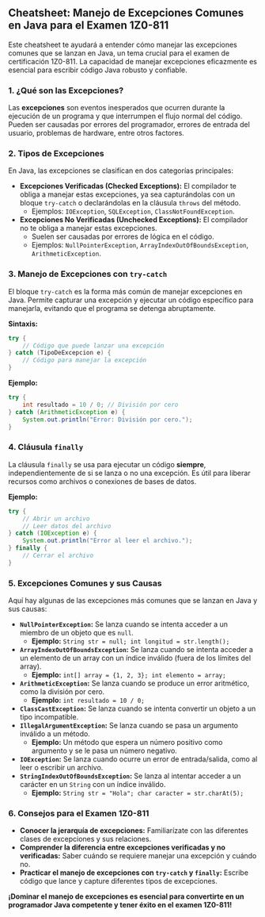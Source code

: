 ## Cheatsheet: Manejo de Excepciones Comunes en Java para el Examen 1Z0-811

Este cheatsheet te ayudará a entender cómo manejar las excepciones comunes que se lanzan en Java, un tema crucial para el examen de certificación 1Z0-811. La capacidad de manejar excepciones eficazmente es esencial para escribir código Java robusto y confiable.

### 1. ¿Qué son las Excepciones?

Las **excepciones** son eventos inesperados que ocurren durante la ejecución de un programa y que interrumpen el flujo normal del código. Pueden ser causadas por errores del programador, errores de entrada del usuario, problemas de hardware, entre otros factores.

### 2. Tipos de Excepciones

En Java, las excepciones se clasifican en dos categorías principales:

- **Excepciones Verificadas (Checked Exceptions):** El compilador te obliga a manejar estas excepciones, ya sea capturándolas con un bloque `try-catch` o declarándolas en la cláusula `throws` del método.
  - Ejemplos: `IOException`, `SQLException`, `ClassNotFoundException`.
- **Excepciones No Verificadas (Unchecked Exceptions):** El compilador no te obliga a manejar estas excepciones.
  - Suelen ser causadas por errores de lógica en el código.
  - Ejemplos: `NullPointerException`, `ArrayIndexOutOfBoundsException`, `ArithmeticException`.

### 3. Manejo de Excepciones con `try-catch`

El bloque `try-catch` es la forma más común de manejar excepciones en Java. Permite capturar una excepción y ejecutar un código específico para manejarla, evitando que el programa se detenga abruptamente.

**Sintaxis:**

```java
try {
    // Código que puede lanzar una excepción
} catch (TipoDeExcepcion e) {
    // Código para manejar la excepción
}
```

**Ejemplo:**

```java
try {
    int resultado = 10 / 0; // División por cero
} catch (ArithmeticException e) {
    System.out.println("Error: División por cero.");
}
```

### 4. Cláusula `finally`

La cláusula `finally` se usa para ejecutar un código **siempre**, independientemente de si se lanza o no una excepción. Es útil para liberar recursos como archivos o conexiones de bases de datos.

**Ejemplo:**

```java
try {
    // Abrir un archivo
    // Leer datos del archivo
} catch (IOException e) {
    System.out.println("Error al leer el archivo.");
} finally {
    // Cerrar el archivo
}
```

### 5. Excepciones Comunes y sus Causas

Aquí hay algunas de las excepciones más comunes que se lanzan en Java y sus causas:

- **`NullPointerException`:** Se lanza cuando se intenta acceder a un miembro de un objeto que es `null`.
  - **Ejemplo:** `String str = null; int longitud = str.length();`
- **`ArrayIndexOutOfBoundsException`:** Se lanza cuando se intenta acceder a un elemento de un array con un índice inválido (fuera de los límites del array).
  - **Ejemplo:** `int[] array = {1, 2, 3}; int elemento = array;`
- **`ArithmeticException`:** Se lanza cuando se produce un error aritmético, como la división por cero.
  - **Ejemplo:** `int resultado = 10 / 0;`
- **`ClassCastException`:** Se lanza cuando se intenta convertir un objeto a un tipo incompatible.
- **`IllegalArgumentException`:** Se lanza cuando se pasa un argumento inválido a un método.
  - **Ejemplo:** Un método que espera un número positivo como argumento y se le pasa un número negativo.
- **`IOException`:** Se lanza cuando ocurre un error de entrada/salida, como al leer o escribir un archivo.
- **`StringIndexOutOfBoundsException`:** Se lanza al intentar acceder a un carácter en un `String` con un índice inválido.
  - **Ejemplo:** `String str = "Hola"; char caracter = str.charAt(5);`

### 6. Consejos para el Examen 1Z0-811

- **Conocer la jerarquía de excepciones:** Familiarízate con las diferentes clases de excepciones y sus relaciones.
- **Comprender la diferencia entre excepciones verificadas y no verificadas:** Saber cuándo se requiere manejar una excepción y cuándo no.
- **Practicar el manejo de excepciones con `try-catch` y `finally`:** Escribe código que lance y capture diferentes tipos de excepciones.

**¡Dominar el manejo de excepciones es esencial para convertirte en un programador Java competente y tener éxito en el examen 1Z0-811!**
